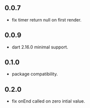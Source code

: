 ## 0.0.7

* fix timer return null on first render.

## 0.0.9

* dart 2.16.0 minimal support.

## 0.1.0

* package compatibility.

## 0.2.0

* fix onEnd called on zero intial value.